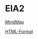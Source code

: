 # EIA2

[MindMap](https://jirkadelloro.github.io/FreeMindViewer/?map=EIA2.mm&path=https://jirkadelloro.github.io/EIA2)

[HTML-Format](https://jirkadelloro.github.io/EIA2/EIA2.mm.html)
